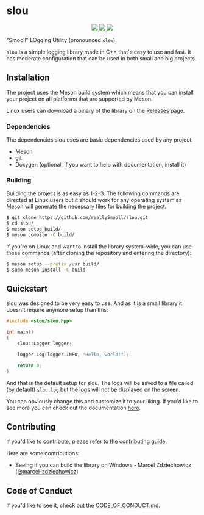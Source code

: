 # slou
<p align="center">
    <a href="https://www.github.com/reallySmooll/slou/blob/master/LICENSE" alt="License">
        <img src="https://img.shields.io/static/v1?label=License&message=MIT&color=informational">
    </a>
    <a href="https://www.github.com/reallySmooll/slou/blob/master/CHANGELOG.md" alt="Version">
        <img src="https://img.shields.io/static/v1?label=Version&message=v1.0.1&color=informational">
    </a>
    <a href="https://www.codacy.com/gh/reallySmooll/slou/dashboard?utm_source=github.com&amp;utm_medium=referral&amp;utm_content=reallySmooll/slou&amp;utm_campaign=Badge_Grade" alt="Codacy Badge">
        <img src="https://app.codacy.com/project/badge/Grade/30c92ecea05f43a98c67c947f61bbcd3">
    </a>
</p>

"Smooll" LOgging Utility (pronounced `slew`).

`slou` is a simple logging library made in C++ that's easy to use and fast. It has moderate configuration that can be used in both small and big projects.

## Installation
The project uses the Meson build system which means that you can install your project on all platforms that are supported by Meson.

Linux users can download a binary of the library on the [Releases](https://www.github.com/reallySmooll/slou/releases) page.

### Dependencies
The dependencies slou uses are basic dependencies used by any project:

- Meson
- git
- Doxygen (optional, if you want to help with documentation, install it)

### Building
Building the project is as easy as 1-2-3. The following commands are directed at Linux users but it should work for any operating system as Meson will generate the necessary files for building the project.

```bash
$ git clone https://github.com/reallySmooll/slou.git
$ cd slou/
$ meson setup build/
$ meson compile -C build/
```

If you're on Linux and want to install the library system-wide, you can use these commands (after cloning the repository and entering the directory):

```bash
$ meson setup --prefix /usr build/
$ sudo meson install -C build
```

## Quickstart
slou was designed to be very easy to use. And as it is a small library it doesn't require anymore setup than this:

```cpp
#include <slou/slou.hpp>

int main()
{
    slou::Logger logger;

    logger.Log(logger.INFO, "Hello, world!");

    return 0;
}
```

And that is the default setup for slou. The logs will be saved to a file called (by default) `slou.log` but the logs will not be displayed on the screen.

You can obviously change this and customize it to your liking. If you'd like to see more you can check out the documentation [here](https://reallysmooll.github.io/slou-docs).

## Contributing
If you'd like to contribute, please refer to the [contributing guide](https://www.github.com/reallySmooll/slou/blob/master/CONTRIBUTING.md).

Here are some contributions:

- Seeing if you can build the library on Windows - Marcel Zdziechowicz ([@marcel-zdziechowicz](https://www.github.com/marcel-zdziechowicz))

## Code of Conduct
If you'd like to see it, check out the [CODE_OF_CONDUCT.md](https://www.github.com/reallySmooll/slou/blob/master/CODE_OF_CONDUCT.md).
